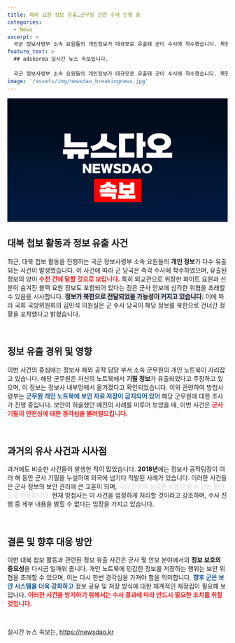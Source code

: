 ```yaml
---
title: 해외 요원 정보 유출…군무원 관련 수사 진행 중
categories:
  - News
excerpt: >
  국군 정보사령부 소속 요원들의 개인정보가 대규모로 유출돼 군이 수사에 착수했습니다. 북한으로 정보가 유출됐을 가능성도 제기되며, 군무원의 개인 노트북이 사건의 발단으로 지목되고 있습니다. 이 사건의 진상이 드러날지 모두가 주목하고 있습니다!
feature_text: >
  ## adskorea 실시간 뉴스 속보입니다.

  국군 정보사령부 소속 요원들의 개인정보가 대규모로 유출돼 군이 수사에 착수했습니다. 북한으로 정보가 유출됐을 가능성도 제기되며, 군무원의 개인 노트북이 사건의 발단으로 지목되고 있습니다. 이 사건의 진상이 드러날지 모두가 주목하고 있습니다!
image: '/assets/img/newsdao_breakingnews.jpg'
---
```


<p><img src="/assets/img/newsdao_breakingnews.jpg" alt="adskorea 속보" /></p>

<h2 data-ke-size="size26">대북 첩보 활동과 정보 유출 사건</h2>

<p data-ke-size="size16">최근, 대북 첩보 활동을 진행하는 국군 정보사령부 소속 요원들의 <b>개인 정보</b>가 다수 유출되는 사건이 발생했습니다. 이 사건에 따라 군 당국은 즉각 수사에 착수하였으며, 유출된 정보의 양이 <b><span style="color: #ee2323;">수천 건에 달할 것으로 보입니다.</span></b> 특히 외교관으로 위장한 화이트 요원과 신분이 숨겨진 블랙 요원 정보도 포함되어 있다는 점은 군사 안보에 심각한 위협을 초래할 수 있음을 시사합니다.  <b><span style="background-color: #21538527;">정보가 북한으로 전달되었을 가능성이 커지고 있습니다.</span></b> 이에 따라 국회 국방위원회의 김민석 의원실은 군 수사 당국이 해당 정보를 북한으로 건너간 정황을 포착했다고 밝혔습니다.</p>

<p data-ke-size="size16">&nbsp;</p>

<h2 data-ke-size="size26">정보 유출 경위 및 영향</h2>

<p data-ke-size="size16">이번 사건의 중심에는 정보사 해외 공작 담당 부서 소속 군무원의 개인 노트북이 자리잡고 있습니다. 해당 군무원은 자신의 노트북에서 <b>기밀 정보</b>가 유출되었다고 주장하고 있으며, 이 정보는 정보사 내부망에서 옮겨졌다고 확인되었습니다. 이와 관련하여 방첩사령부는 <b><span style="color: #1a5490;">군무원 개인 노트북에 보안 자료 저장이 금지되어 있어</span></b> 해당 군무원에 대한 조사가 진행 중입니다. 보안이 허술했던 예전의 사례를 미루어 보았을 때, 이번 사건은 <b><span style="color: #ee2323;">군사 기밀의 안전성에 대한 경각심을 불러일으킵니다.</span></b></p>

<p data-ke-size="size16">&nbsp;</p>

<h2 data-ke-size="size26">과거의 유사 사건과 시사점</h2>

<p data-ke-size="size16">과거에도 비슷한 사건들이 발생한 적이 많았습니다. <b>2018년</b>에는 정보사 공작팀장이 여러 해 동안 군사 기밀을 누설하여 외국에 넘기다 적발된 사례가 있습니다. 이러한 사건들은 군사 정보의 보안 관리에 큰 교훈이 되며, <b><span style="color: #21538527;">국가 안보에 심각한 위협이 될 수 있는 원인으로 작용합니다.</span></b> 현재 방첩사는 이 사건을 엄정하게 처리할 것이라고 강조하며, 수사 진행 중 세부 내용을 밝힐 수 없다는 입장을 가지고 있습니다.</p>

<p data-ke-size="size16">&nbsp;</p>

<h2 data-ke-size="size26">결론 및 향후 대응 방안</h2>

<p data-ke-size="size16">이번 대북 첩보 활동과 관련된 정보 유출 사건은 군사 및 안보 분야에서의 <b>정보 보호의 중요성</b>을 다시금 일깨워 줍니다. 개인 노트북에 민감한 정보를 저장하는 행위는 보안 위협을 초래할 수 있으며, 이는 다시 한번 경각심을 가져야 함을 의미합니다. <b><span style="color: #1a5490;">향후 군은 보안 시스템을 더욱 강화하고</span></b> 정보 공유 및 저장 방식에 대한 체계적인 재정립이 필요해 보입니다. <b><span style="color: #ee2323;">이러한 사건을 방지하기 위해서는 수사 결과에 따라 반드시 필요한 조치를 취할 것입니다.</span></b></p>

<p data-ke-size="size16">&nbsp;</p>
실시간 뉴스 속보는, <a href="https://newsdao.kr" rel="dofollow">https://newsdao.kr</a>


